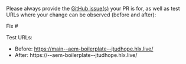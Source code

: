 Please always provide the [GitHub issue(s)](../issues) your PR is for, as well as test URLs where your change can be observed (before and after):

Fix #<gh-issue-id>

Test URLs:
- Before: https://main--aem-boilerplate--jtudhope.hlx.live/
- After: https://<branch>--aem-boilerplate--jtudhope.hlx.live/
